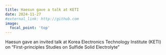 ```yaml
---
title: Haesun gave a talk at KETI
date: 2024-11-27
#external_link: http://github.com
image:
  focal_point: 'top'
---
```


Haesun gave an invited talk at Korea Electronics Technology Institute (KETI)  on “First-principles Studies on Sulfide Solid Electrolyte”


<!--more-->
